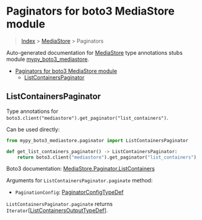 # Paginators for boto3 MediaStore module

> [Index](..) > [MediaStore](.) > Paginators

Auto-generated documentation for
[MediaStore](https://boto3.amazonaws.com/v1/documentation/api/1.17.72/reference/services/mediastore.html#MediaStore)
type annotations stubs module
[mypy_boto3_mediastore](https://pypi.org/project/mypy-boto3-mediastore/).

- [Paginators for boto3 MediaStore module](#paginators-for-boto3-mediastore-module)
  - [ListContainersPaginator](#listcontainerspaginator)

## ListContainersPaginator

Type annotations for
`boto3.client("mediastore").get_paginator("list_containers")`.

Can be used directly:

```python
from mypy_boto3_mediastore.paginator import ListContainersPaginator

def get_list_containers_paginator() -> ListContainersPaginator:
    return boto3.client("mediastore").get_paginator("list_containers")
```

Boto3 documentation:
[MediaStore.Paginator.ListContainers](https://boto3.amazonaws.com/v1/documentation/api/1.17.72/reference/services/mediastore.html#MediaStore.Paginator.ListContainers)

Arguments for `ListContainersPaginator.paginate` method:

- `PaginationConfig`:
  [PaginatorConfigTypeDef](./type_defs.md#paginatorconfigtypedef)

`ListContainersPaginator.paginate` returns
`Iterator`\[[ListContainersOutputTypeDef](./type_defs.md#listcontainersoutputtypedef)\].
